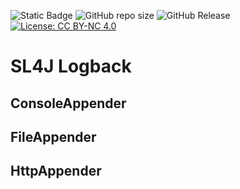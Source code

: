 ![Static Badge](https://img.shields.io/badge/author-javiergs-orange)
![GitHub repo size](https://img.shields.io/github/repo-size/CSC3100/Logging)
![GitHub Release](https://img.shields.io/github/v/release/CSC3100/Logging)
[![License: CC BY-NC 4.0](https://img.shields.io/badge/License-CC%20BY--NC%204.0-lightgrey.svg)](https://creativecommons.org/licenses/by-nc/4.0/)

# SL4J Logback

## ConsoleAppender

## FileAppender

## HttpAppender
